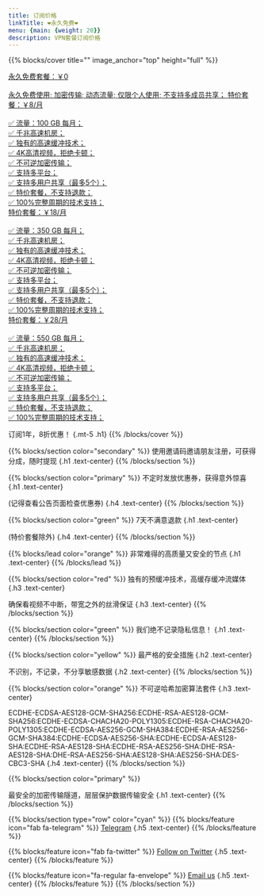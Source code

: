 ```yaml
---
title: 订阅价格
linkTitle: ❤️永久免费❤️
menu: {main: {weight: 20}}
description: VPN套餐订阅价格
---
```


{{% blocks/cover title="" image_anchor="top" height="full" %}}

<a class="btn btn-lg btn-secondary me-5 mb-3 text-start" href="https://login.33way.top">
	<i class="fas fa-arrow-alt-circle-right ms-2"></i> 永久免费套餐：<span class="fs-1">￥0</span>
	<br> <br> 
  	<i class="fas fa-regular fa-xs fa-star"></i> 永久免费使用; 
	<i class="fas fa-regular fa-xs fa-star"></i> 加密传输;  
	<i class="fas fa-regular fa-xs fa-star"></i> 动态流量;  
	<i class="fas fa-regular fa-xs fa-star"></i> 仅限个人使用; 
	<i class="fas fa-regular fa-xs fa-star"></i> 不支持多成员共享；
</a>

<a class="btn btn-lg btn-primary me-2 mb-2 text-start" href="https://login.33way.top">
  <i class="fas fa-arrow-alt-circle-right ms-2"></i> 特价套餐：<span class="fs-1">￥8/月</span>
 	 <br> <br> 
	✅ 流量：100 GB 每月； <br> 
	✅ 千兆高速机房；  <br>
	✅ 独有的高速缓冲技术； <br> 
	✅ 4K高清视频，拒绝卡顿；  <br>
	✅ 不可逆加密传输；<br>  
	✅ 支持多平台；  <br>
	✅ 支持多用户共享（最多5个）； <br> 
	✅ 特价套餐，不支持退款；  <br>
	✅ 100%完整周期的技术支持；  <br>
</a>


<a class="btn btn-lg btn-primary me-2 mb-2 text-start" href="https://login.33way.top">
  <i class="fas fa-arrow-alt-circle-right ms-2"></i> 特价套餐：<span class="fs-1">￥18/月</span>
 	 <br> <br> 
 	✅ 流量：350 GB 每月； <br> 
	✅ 千兆高速机房；  <br>
	✅ 独有的高速缓冲技术； <br> 
	✅ 4K高清视频，拒绝卡顿；  <br>
	✅ 不可逆加密传输；<br>  
	✅ 支持多平台；  <br>
	✅ 支持多用户共享（最多5个）； <br> 
	✅ 特价套餐，不支持退款；  <br>
	✅ 100%完整周期的技术支持；  <br>
</a>

<a class="btn btn-lg btn-primary me-2 mb-2 text-start" href="https://login.33way.top">
  <i class="fas fa-arrow-alt-circle-right ms-2"></i> 特价套餐：<span class="fs-1">￥28/月</span>
 	 <br> <br> 
 	✅ 流量：550 GB 每月； <br> 
	✅ 千兆高速机房；  <br>
	✅ 独有的高速缓冲技术； <br> 
	✅ 4K高清视频，拒绝卡顿；  <br>
	✅ 不可逆加密传输；<br>  
	✅ 支持多平台；  <br>
	✅ 支持多用户共享（最多5个）； <br> 
	✅ 特价套餐，不支持退款；  <br>
	✅ 100%完整周期的技术支持；  <br>
</a>


订阅1年，8折优惠！
{.mt-5 .h1}
{{% /blocks/cover %}}


{{% blocks/section color="secondary" %}}
使用邀请码邀请朋友注册，可获得分成，随时提现
{.h1 .text-center}
{{% /blocks/section %}}


{{% blocks/section color="primary" %}}
不定时发放优惠券，获得意外惊喜
{.h1 .text-center}

(记得查看公告页面检查优惠券)
{.h4 .text-center}
{{% /blocks/section %}}


{{% blocks/section color="green" %}}
7天不满意退款
{.h1 .text-center}

(特价套餐除外)
{.h4 .text-center}
{{% /blocks/section %}}

{{% blocks/lead color="orange" %}}
非常难得的高质量又安全的节点
{.h1 .text-center}
{{% /blocks/lead %}}

{{% blocks/section color="red" %}}
独有的预缓冲技术，高缓存缓冲流媒体
{.h3 .text-center}

确保看视频不中断，带宽之外的丝滑保证
{.h3 .text-center}
{{% /blocks/section %}}

{{% blocks/section color="green" %}}
我们绝不记录隐私信息！
{.h1 .text-center}
{{% /blocks/section %}}

{{% blocks/section color="yellow" %}}
最严格的安全措施
{.h2 .text-center}

不识别，不记录，不分享敏感数据
{.h2 .text-center}
{{% /blocks/section %}}

{{% blocks/section color="orange" %}}
不可逆哈希加密算法套件
{.h3 .text-center}

ECDHE-ECDSA-AES128-GCM-SHA256:ECDHE-RSA-AES128-GCM-SHA256:ECDHE-ECDSA-CHACHA20-POLY1305:ECDHE-RSA-CHACHA20-POLY1305:ECDHE-ECDSA-AES256-GCM-SHA384:ECDHE-RSA-AES256-GCM-SHA384:ECDHE-ECDSA-AES256-SHA:ECDHE-ECDSA-AES128-SHA:ECDHE-RSA-AES128-SHA:ECDHE-RSA-AES256-SHA:DHE-RSA-AES128-SHA:DHE-RSA-AES256-SHA:AES128-SHA:AES256-SHA:DES-CBC3-SHA
{.h4 .text-center}
{{% /blocks/section %}}

{{% blocks/section color="primary" %}}

最安全的加密传输隧道，层层保护数据传输安全
{.h1 .text-center}
{{% /blocks/section %}}




{{% blocks/section type="row" color="cyan" %}}
{{% blocks/feature icon="fab fa-telegram" %}}
[Telegram](https://t.me/top33way)
{.h5 .text-center}
{{% /blocks/feature %}}


{{% blocks/feature icon="fab fa-twitter" %}}
[Follow on Twitter](https://x.com/33waytop)
{.h5 .text-center}
{{% /blocks/feature %}}


{{% blocks/feature icon="fa-regular fa-envelope" %}}
[Email us](mailto:top33way@gmail.com)
{.h5 .text-center}
{{% /blocks/feature %}}
{{% /blocks/section %}}